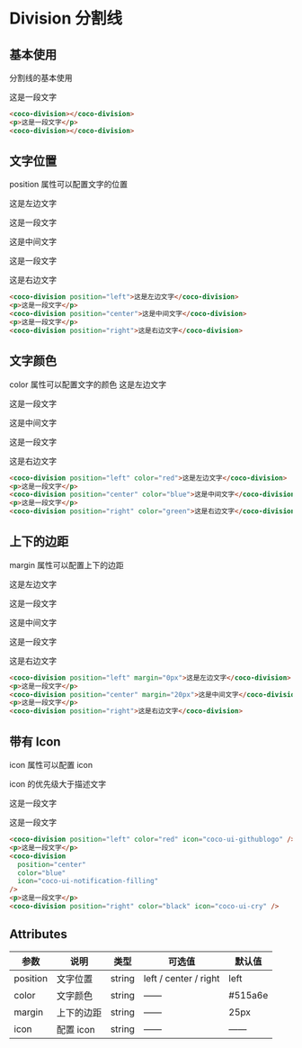 # Division 分割线

## 基本使用

分割线的基本使用

<coco-division></coco-division>

<p>这是一段文字</p>
<coco-division></coco-division>

```html
<coco-division></coco-division>
<p>这是一段文字</p>
<coco-division></coco-division>
```

## 文字位置

position 属性可以配置文字的位置

<coco-division position="left">这是左边文字</coco-division>

<p>这是一段文字</p>
<coco-division position="center">这是中间文字</coco-division>
<p>这是一段文字</p>
<coco-division position="right">这是右边文字</coco-division>

```html
<coco-division position="left">这是左边文字</coco-division>
<p>这是一段文字</p>
<coco-division position="center">这是中间文字</coco-division>
<p>这是一段文字</p>
<coco-division position="right">这是右边文字</coco-division>
```

## 文字颜色

color 属性可以配置文字的颜色
<coco-division position="left" color="red">这是左边文字</coco-division>

<p>这是一段文字</p>
<coco-division position="center" color="blue">这是中间文字</coco-division>
<p>这是一段文字</p>
<coco-division position="right" color="green">这是右边文字</coco-division>

```html
<coco-division position="left" color="red">这是左边文字</coco-division>
<p>这是一段文字</p>
<coco-division position="center" color="blue">这是中间文字</coco-division>
<p>这是一段文字</p>
<coco-division position="right" color="green">这是右边文字</coco-division>
```

## 上下的边距

margin 属性可以配置上下的边距

<coco-division position="left" margin="0px">这是左边文字</coco-division>

<p>这是一段文字</p>
<coco-division position="center" margin="20px">这是中间文字</coco-division>
<p>这是一段文字</p>
<coco-division position="right">这是右边文字</coco-division>

```html
<coco-division position="left" margin="0px">这是左边文字</coco-division>
<p>这是一段文字</p>
<coco-division position="center" margin="20px">这是中间文字</coco-division>
<p>这是一段文字</p>
<coco-division position="right">这是右边文字</coco-division>
```

## 带有 Icon

icon 属性可以配置 icon

icon 的优先级大于描述文字

<coco-division position="left" color="red" icon="coco-ui-githublogo" />
<p>这是一段文字</p>
<coco-division position="center" color="blue" icon="coco-ui-notification-filling"/>
<p>这是一段文字</p>
<coco-division position="right" color="black" icon="coco-ui-cry"/>

```html
<coco-division position="left" color="red" icon="coco-ui-githublogo" />
<p>这是一段文字</p>
<coco-division
  position="center"
  color="blue"
  icon="coco-ui-notification-filling"
/>
<p>这是一段文字</p>
<coco-division position="right" color="black" icon="coco-ui-cry" />
```

## Attributes

| 参数     | 说明       | 类型   | 可选值                | 默认值  |
| -------- | ---------- | ------ | --------------------- | ------- |
| position | 文字位置   | string | left / center / right | left    |
| color    | 文字颜色   | string | ——                    | #515a6e |
| margin   | 上下的边距 | string | ——                    | 25px    |
| icon     | 配置 icon  | string | ——                    | ——      |
